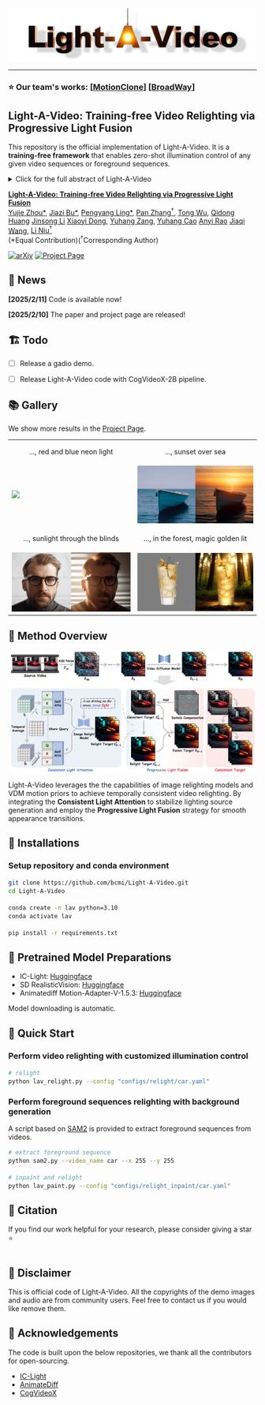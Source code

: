 <div align="center">
    <img src='__assets__/title.png'/>
</div>

---
### ⭐️ **Our team's works:** [[**MotionClone**](https://bujiazi.github.io/motionclone.github.io/)]  [[**BroadWay**](https://bujiazi.github.io/BroadWay.github.io/)] 

## Light-A-Video: Training-free Video Relighting via Progressive Light Fusion
This repository is the official implementation of Light-A-Video. It is a **training-free framework** that enables 
zero-shot illumination control of any given video sequences or foreground sequences.

<details><summary>Click for the full abstract of Light-A-Video</summary>

> Recent advancements in image relighting models, driven by large-scale datasets and pre-trained diffusion models, 
have enabled the imposition of consistent lighting. 
However, video relighting still lags, primarily due to the excessive training costs and the scarcity of diverse, high-quality video relighting datasets.
A simple application of image relighting models on a frame-by-frame basis leads to several issues: 
lighting source inconsistency and relighted appearance inconsistency, resulting in flickers in the generated videos.
In this work, we propose Light-A-Video, a training-free approach to achieve temporally smooth video relighting.
Adapted from image relighting models, Light-A-Video introduces two key techniques to enhance lighting consistency.
First, we design a Consistent Light Attention (CLA) module, which enhances cross-frame interactions within the self-attention layers 
to stabilize the generation of the background lighting source. Second, leveraging the physical principle of light transport independence, 
we apply linear blending between the source video’s appearance and the relighted appearance, using a Progressive Light Fusion (PLF) strategy to ensure smooth temporal transitions in illumination. 
Experiments show that Light-A-Video improves the temporal consistency of relighted video
while maintaining the image quality,  ensuring coherent lighting transitions across frames.
</details>

**[Light-A-Video: Training-free Video Relighting via Progressive Light Fusion]()** 
</br>
[Yujie Zhou*](https://github.com/YujieOuO/),
[Jiazi Bu*](https://github.com/Bujiazi/),
[Pengyang Ling*](https://github.com/LPengYang/),
[Pan Zhang<sup>†</sup>](https://panzhang0212.github.io/),
[Tong Wu](https://wutong16.github.io/),
[Qidong Huang](https://shikiw.github.io/)
[Jinsong Li](https://li-jinsong.github.io/)
[Xiaoyi Dong](https://scholar.google.com/citations?user=FscToE0AAAAJ&hl=en/),
[Yuhang Zang](https://yuhangzang.github.io/),
[Yuhang Cao](https://scholar.google.com/citations?hl=zh-CN&user=sJkqsqkAAAAJ)
[Anyi Rao](https://anyirao.com/)
[Jiaqi Wang](https://myownskyw7.github.io/),
[Li Niu<sup>†</sup>](https://www.ustcnewly.com/)  
(*Equal Contribution)(<sup>†</sup>Corresponding Author)

[![arXiv](https://img.shields.io/badge/arXiv-2502.08590-b31b1b.svg)](https://arxiv.org/abs/2502.08590)
[![Project Page](https://img.shields.io/badge/Project-Website-green)](https://bujiazi.github.io/light-a-video.github.io/)

## 📜 News

**[2025/2/11]** Code is available now!

**[2025/2/10]** The paper and project page are released!

## 🏗️ Todo
- [ ] Release a gadio demo.

- [ ] Release Light-A-Video code with CogVideoX-2B pipeline.

## 📚 Gallery
We show more results in the [Project Page](https://bujiazi.github.io/light-a-video.github.io/).

<table class="center">
    <tr>
      <td><p style="text-align: center">..., red and blue neon light</p></td>
      <td><p style="text-align: center">..., sunset over sea</p></td>
    </tr>
    <tr>
      <td><img src="__assets__/cat_light.gif"></td>
      <td><img src="__assets__/boat_light.gif"></td>
    </tr>
    <tr>
      <td><p style="text-align: center">..., sunlight through the blinds</p></td>
      <td><p style="text-align: center">..., in the forest, magic golden lit</p></td>
    </tr>
    <tr>
      <td><img src="__assets__/man_light.gif"></td>
      <td><img src="__assets__/water_light.gif"></td>
    </tr>
</table>


## 🚀 Method Overview

<div align="center">
    <img src='__assets__/pipeline.png'/>
</div>

Light-A-Video leverages the the capabilities of image relighting models and VDM motion priors to achieve temporally consistent video relighting. 
By integrating the **Consistent Light Attention** to stabilize lighting source generation and employ the **Progressive Light Fusion** strategy
for smooth appearance transitions.

## 🔧 Installations

### Setup repository and conda environment

```bash
git clone https://github.com/bcmi/Light-A-Video.git
cd Light-A-Video

conda create -n lav python=3.10
conda activate lav

pip install -r requirements.txt
```

## 🔑 Pretrained Model Preparations
- IC-Light: [Huggingface](https://huggingface.co/lllyasviel/ic-light)
- SD RealisticVision: [Huggingface](https://huggingface.co/stablediffusionapi/realistic-vision-v51)
- Animatediff Motion-Adapter-V-1.5.3: [Huggingface](https://huggingface.co/guoyww/animatediff-motion-adapter-v1-5-3)

Model downloading is automatic.

## 🎈 Quick Start

### Perform video relighting with customized illumination control
```bash
# relight
python lav_relight.py --config "configs/relight/car.yaml"
```
### Perform foreground sequences relighting with background generation
A script based on [SAM2](https://github.com/facebookresearch/sam2) is provided to extract foreground sequences from videos. 
```bash
# extract foreground sequence
python sam2.py --video_name car --x 255 --y 255

# inpaint and relight
python lav_paint.py --config "configs/relight_inpaint/car.yaml"
```

## 📎 Citation 

If you find our work helpful for your research, please consider giving a star ⭐
```bibtex

```

## 📣 Disclaimer

This is official code of Light-A-Video.
All the copyrights of the demo images and audio are from community users. 
Feel free to contact us if you would like remove them.

## 💞 Acknowledgements
The code is built upon the below repositories, we thank all the contributors for open-sourcing.
* [IC-Light](https://github.com/lllyasviel/IC-Light)
* [AnimateDiff](https://github.com/guoyww/AnimateDiff)
* [CogVideoX](https://github.com/THUDM/CogVideo)